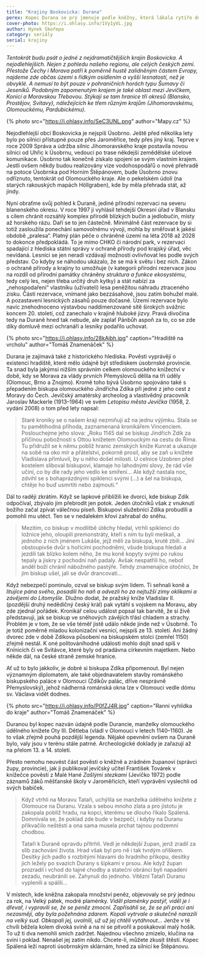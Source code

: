 ```yaml
---
title: "Krajiny Boskovicka: Durana"
perex: Kopec Durana se prý jmenuje podle kněžny, která lákala rytíře do svého hradu, kde žádný z nich nezůstal živ „du rana“. Vyzkoušeli jsme za vás a přežili; o jedné z nejdramatičtějších krajin Boskovicka píše Hynek Skořepa.
cover-photo: https://i.ohlasy.info/1Vy1yVL.jpg
author: Hynek Skořepa
category: seriály
serial: krajiny
---
```


*Tentokrát budu psát o jedné z nejdramatičtějších krajin Boskovicka. A nejodlehlejších. Nejen z pohledu našeho regionu, ale celých českých zemí. Přestože Čechy i Morava patří k poměrně hustě zalidněným částem Evropy, najdeme zde občas území s řídkým osídlením a vyšší lesnatostí, než je obvyklé. A nemusí to být pouze v pohraničních horách typu Šumavy či Jeseníků. Podobným zapomenutým krajem je také oblast mezi Jevíčkem, Konicí a Moravskou Třebovou. Stýkají se tam hranice tří okresů (Blansko, Prostějov, Svitavy), náležejících ke třem různým krajům (Jihomoravskému, Olomouckému, Pardubickému).*

{% photo src="https://i.ohlasy.info/SeC3UNL.png" author="Mapy.cz" %}

Nejodlehlejší obcí Boskovicka je nejspíš Úsobrno. Ještě před několika lety bylo po silnici přístupné pouze přes Jaroměřice, tedy přes jiný kraj. Teprve v roce 2009 Správa a údržba silnic Jihomoravského kraje postavila novou silnici od Uhřic k Úsobrnu, vedoucí po trase někdejší zemědělské účelové komunikace. Úsobrno tak konečně získalo spojení se svým vlastním krajem. Jestli ovšem někdy budou realizovány vize vodohospodářů o nové přehradě na potoce Úsobrnka pod Horním Štěpánovem, bude Úsobrno znovu odříznuto, tentokrát od Olomouckého kraje. Ale o pekelském údolí (na starých rakouských mapách Höllgraben), kde by měla přehrada stát, až jindy.

Nyní obraťme svůj pohled k Duraně, jediné přírodní rezervaci na severu blanenského okresu. V roce 1997 ji vyhlásil tehdejší Okresní úřad v Blansku s cílem chránit rozsáhlý komplex přírodě blízkých bučin a jedlobučin, místy až horského rázu. Daří se to jen částečně. Minimálně část rezervace by si totiž zasloužila ponechání samovolnému vývoji, mohla by směřovat k jakési obdobě „pralesa“. Platný plán péče o chráněné území na léta 2018 až 2028 to dokonce předpokládá. To je mimo CHKO či národní park, v rezervaci spadající z hlediska státní správy v ochraně přírody pod krajský úřad, věc nevídaná. Lesníci se jen neradi vzdávají možnosti ovlivňovat les podle svých představ. Co kdyby se náhodou ukázalo, že se má k světu i bez nich. Zákon o ochraně přírody a krajiny to umožňuje (v kategorii přírodní rezervace jsou na rozdíl od přírodní památky chráněny *struktura a funkce ekosystému*, tedy celý les, nejen třeba určitý druh kytky) a stát nabízí za „nehospodaření“ vlastníku (uživateli) lesa peněžitou náhradu ztraceného zisku. Části rezervace, vnímané jako bezzásahové, jsou zatím bohužel malé. A pozastavení lesnických zásahů pouze dočasné. Území rezervace bylo navíc znehodnoceno výstavbou naddimenzované sítě širokých svážnic koncem 20. století, což zanechalo v krajině hluboké jizvy. Pravá divočina tedy na Duraně hned tak nebude, ale zaplať Pánbůh aspoň za to, co se zde díky domluvě mezi ochranáři a lesníky podařilo uchovat.

{% photo src="https://i.ohlasy.info/28kAjbh.jpg" caption="Hradiště na vrcholu" author="Tomáš Znamenáček" %}

Durana je zajímavá také z historického hlediska. Pověsti vyprávějí o existenci hradiště, které mělo údajně být střediskem úsobrnské provincie. Ta snad byla jakýmsi nižším správním celkem olomouckého knížectví v době, kdy se Morava za vlády prvních Přemyslovců dělila na tři úděly (Olomouc, Brno a Znojmo). Kromě toho bývá Úsobrno spojováno také s přepadením biskupa olomouckého Jindřicha Zdíka při jedné z jeho cest z Moravy do Čech. Jevíčský amatérský archeolog a vlastivědný pracovník Jaroslav Mackerle (1913–1964) ve svém *Letopisu města Jevíčka* (1958, 2. vydání 2008) o tom před lety napsal:

> Staré kroniky se o našem kraji nezmiňují až na jednu výjimku. Stala se tu pamětihodná příhoda, zaznamenaná kronikářem Vincenciem. Poslouchejme jeho slova: „Roku 1145 dal se biskup Jindřich Zdík za příčinou pobožnosti s Ottou knížetem Olomouckým na cestu do Říma. Tu přidružil se k němu poblíž hranic zemských kníže Kunrat a ukazuje na sobě na oko mír a přátelství, pokorně prosil, aby se zaň u knížete Vladislava přimluvil, by u něho došel milosti. U celnice Uzobren před kostelem sliboval biskupovi, klamaje ho lahodnými slovy, že rád vše učiní, co by dle rady jeho vedlo ke smíření… Ale když nastala noc, zdvihl se s bohaprázdnými spiklenci svými (…) a šel na biskupa, chtěje ho buď usmrtiti nebo zajmouti.“

Dál to raději zkrátím. Když se lapkové přiblížili ke dvorci, kde biskup Zdík odpočíval, zbývalo jim přebrodit jen potok. Jeden útočníků však z vnuknutí božího začal zpívat válečnou píseň. Biskupovi služebníci Zdíka probudili a pomohli mu utéct. Ten se v nedalekém křoví zahrabal do sněhu.

> Mezitím, co biskup v modlitbě útěchy hledal, vtrhli spiklenci do ložnice jeho, oloupili premonstráty, kteří s ním tu byli meškali, a jednoho z nich jménem Lukáše, jejž měli za biskupa, krutě zbili… Jiní obstoupivše dvůr s hořícími pochodněmi, všude biskupa hledali a jezdili tak blízko kolem něho, že mu koně kopyty svými po rukou tepaly a jiskry z pochodní naň padaly. Avšak nespatřili ho, neboť anděl boží chránil nábožného pastýře. Tehdy znamenajíce útočníci, že jim biskup ušel, jali se dvůr drancovati…

Když nebezpečí pominulo, ozval se biskup svým lidem. Ti sehnali koně a *litujíce pána svého, posadili ho naň a odvezli ho za nejtužší zimy oklikami a závějemi do Litomyšle*. Dlužno dodat, že pražský kníže Vladislav II. (pozdější druhý nedědičný český král) pak vytáhl s vojskem na Moravu, aby zde zjednal pořádek. Kronikář celou událost popsal tak barvitě, že si živě představuji, jak se biskup ve sněhových závějích třásl chladem a strachy. Problém je v tom, že se vše téměř jistě událo někde jinde než v Úsobrně. To je totiž poměrně mladou kolonizační vesnicí, nejspíš ze 13. století. Ani žádný dvorec zde v době Zdíkova působení na biskupském stolci (zemřel 1150) zřejmě nestál. K oné politováníhodné události mohlo dojít snad spíš v Knínicích či ve Svitávce, které byly od pradávna církevním majetkem. Nebo někde dál, na české straně zemské hranice.

Ať už to bylo jakkoliv, je dobré si biskupa Zdíka připomenout. Byl nejen významným diplomatem, ale také objednavatelem stavby románského biskupského paláce v Olomouci (Zdíkův palác, dříve nesprávně Přemyslovský), jehož nádherná románská okna lze v Olomouci vedle dómu sv. Václava vidět dodnes.

{% photo src="https://i.ohlasy.info/P0fZJ4R.jpg" caption="Ranní vyhlídka do kraje" author="Tomáš Znamenáček" %}

Duranou byl kopec nazván údajně podle Durancie, manželky olomouckého údělného knížete Oty III. Dětleba (vládl v Olomouci v letech 1140–1160). Je to však zřejmě pouhá pozdější legenda. Nějaké opevnění ovšem na Duraně bylo, valy jsou v terénu stále patrné. Archeologické doklady je zařazují až na přelom 13. a 14. století.

Přesto nemohu neuvést část pověsti o kněžně a zrádném županovi (správci župy, provincie), jak ji publikoval jevíčský učitel František Továrek v knížečce pověstí z Malé Hané *Zašlými stezkami* (Jevíčko 1972) podle záznamů žáků měšťanské školy v Jaroměřicích, kteří vyprávění vyslechli od svých babiček.

> Když vtrhli na Moravu Tataři, uchýlila se manželka údělného knížete z Olomouce na Duranu. Vzala s sebou mnoho zlata a pro jistotu je zakopala poblíž hradu, na kopci, kterému se dlouho říkalo Spálená. Domnívala se, že poklad zde bude v bezpečí, i kdyby na Duranu přikvačilo neštěstí a ona sama musela prchat tajnou podzemní chodbou.
>
> Tataři k Duraně opravdu přitrhli. Vedl je někdejší župan, jenž zradil za slib zachování života. Hrad však byl pro ně i tak tvrdým oříškem. Desítky jich padlo s rozbitými hlavami do hradního příkopu, desítky jich ležely po svazích Durany s šipkami v prsou. Ale když župan prozradil i vchod do tajné chodby a stateční obránci byli napadeni zezadu, neubránili se. Zahynuli do jednoho. Vítězní Tataři Duranu vyplenili a spálili…

V místech, kde kněžna zakopala množství peněz, objevovaly se prý jednou za rok, na Velký pátek, modré plaménky. *Viděl plaménky pastýř, viděl je i dřevař, i vypravili se, že se peněz zmocní. Zapřísáhli se, že se při práci ani nezasmějí, aby byla požehnána zdarem. Kopali vytrvale a skutečně narazili na velký sud. Obkopali jej, uvolnili, už už jej chtěli vytáhnout…* Jenže v té chvíli běžela kolem divoká svině a na ní se pitvořil a poskakoval malý hošík. To už ti dva nemohli smích zadržet. Najednou všechno zmizelo, klučina na svini i poklad. Nenašel jej zatím nikdo. Chcete-li, můžete zkusit štěstí. Kopec Spálená leží naproti úsobrnským sklárnám, hned za silnicí ke Štěpánovu.
